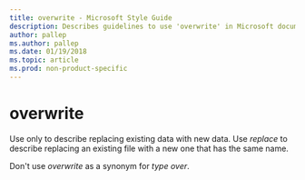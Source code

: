 ```yaml
---
title: overwrite - Microsoft Style Guide
description: Describes guidelines to use 'overwrite' in Microsoft documents. Use only to describe replacing existing data with new data.
author: pallep
ms.author: pallep
ms.date: 01/19/2018
ms.topic: article
ms.prod: non-product-specific
---
```


# overwrite

Use only to describe replacing existing data with new data. Use *replace* to describe replacing an existing file with a new one that has the same name.

Don't use *overwrite* as a synonym for *type over*.

